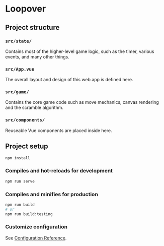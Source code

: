 # Loopover

## Project structure

### `src/state/`

Contains most of the higher-level game logic, such as the timer, various events, and many other things.

### `src/App.vue`

The overall layout and design of this web app is defined here.

### `src/game/`

Contains the core game code such as move mechanics, canvas rendering and the scramble algorithm.

### `src/components/`

Reuseable Vue components are placed inside here.

## Project setup
```sh
npm install
```

### Compiles and hot-reloads for development
```sh
npm run serve
```

### Compiles and minifies for production
```sh
npm run build
# or
npm run build:testing
```

### Customize configuration
See [Configuration Reference](https://cli.vuejs.org/config/).

